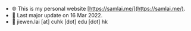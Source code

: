 
- 🌐 This is my personal website [https://samlai.me/](https://samlai.me/).
- 📅 Last major update on 16 Mar 2022. 
- 📧 jiewen.lai [at] cuhk [dot] edu [dot] hk